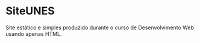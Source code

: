 # SiteUNES
Site estático e simples produzido durante o curso de Desenvolvimento Web usando apenas HTML.
